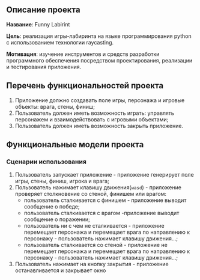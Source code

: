 ## Описание проекта
**Название**: Funny Labirint

**Цель**: реализация игры-лабиринта на языке программирования python с использованием технологии raycasting.

**Мотивация**: изучение инструментов и средств разработки программного обеспечения посредством проектирования, реализации и тестирования приложения.

## Перечень функциональностей проекта
1. Приложение должно создавать поле игры, персонажа и игровые объекты: врага, стены, финиш;
2. Пользователь должен иметь возможность играть: управлять персонажем и взаимодействовать с игровыми объектами;
3. Пользователь должен иметь возможность закрыть приложение.

## Функциональные модели проекта
### Сценарии использования
1. Пользователь запускает приложение - приложение генерирует поле игры, стены, финиш, игрока и врага;
2. Пользователь нажимает клавишу движения(`wasd`) - приложение проверяет столкновение со стеной, финишем или врагом:
	- пользователь сталкивается с финишем - приложение выводит сообщение о победе;
	- пользователь сталкивается с врагом -приложение выводит сообщение о поражении;
	- пользователь ни с чем не сталкивается - приложение перемещает персонажа и перемещает врага по направлению к персонажу - пользователь нажимает клавишу движения...;
	- пользователь сталкивается со стеной - приложение не перемещает персонажа и перемещает врага по направлению к персонажу - пользователь нажимает клавишу движения...;  
3. Пользователь нажимает на кнопку закрытия - приложение останавливается и закрывает окно